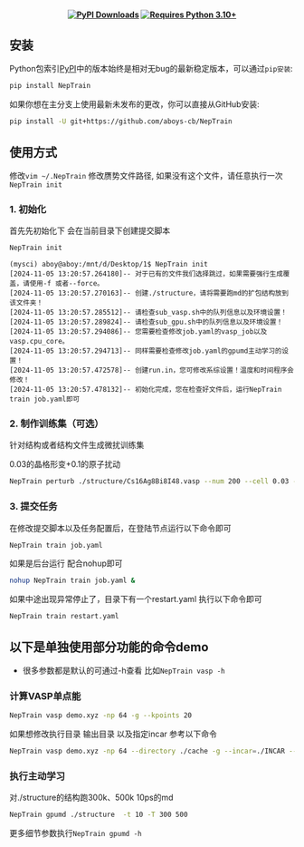  

<h4 align="center">

 
[![PyPI Downloads](https://img.shields.io/pypi/dm/NepTrain?logo=pypi&logoColor=white&color=blue&label=PyPI)](https://pypi.org/project/NepTrain)
[![Requires Python 3.10+](https://img.shields.io/badge/Python-3.10+-blue.svg?logo=python&logoColor=white)](https://python.org/downloads)
 
</h4>

 
[pull request]: https://github.com/aboys-cb/NepTrain/pulls
[github issue]: https://github.com/aboys-cb/NepTrain/issues
[github discussion]: https://github.com/aboys-cb/NepTrain/discussions

 
## 安装

Python包索引[PyPI]中的版本始终是相对无bug的最新稳定版本，可以通过`pip安装`:

[pypi]: https://pypi.org/project/NepTrain

```sh
pip install NepTrain
```

如果你想在主分支上使用最新未发布的更改，你可以直接从GitHub安装:

```sh
pip install -U git+https://github.com/aboys-cb/NepTrain
```
 

 
## 使用方式

修改`vim ~/.NepTrain` 修改赝势文件路径,
如果没有这个文件，请任意执行一次`NepTrain init`

### 1. 初始化
首先先初始化下 会在当前目录下创建提交脚本
```sh
NepTrain init
```
```shell
(mysci) aboy@aboy:/mnt/d/Desktop/1$ NepTrain init
[2024-11-05 13:20:57.264180]-- 对于已有的文件我们选择跳过，如果需要强行生成覆盖，请使用-f 或者--force。
[2024-11-05 13:20:57.270163]-- 创建./structure，请将需要跑md的扩包结构放到该文件夹！
[2024-11-05 13:20:57.285512]-- 请检查sub_vasp.sh中的队列信息以及环境设置！
[2024-11-05 13:20:57.289824]-- 请检查sub_gpu.sh中的队列信息以及环境设置！
[2024-11-05 13:20:57.294086]-- 您需要检查修改job.yaml的vasp_job以及vasp.cpu_core。
[2024-11-05 13:20:57.294713]-- 同样需要检查修改job.yaml的gpumd主动学习的设置！
[2024-11-05 13:20:57.472578]-- 创建run.in，您可修改系综设置！温度和时间程序会修改！
[2024-11-05 13:20:57.478132]-- 初始化完成，您在检查好文件后，运行NepTrain train job.yaml即可
```
### 2. 制作训练集（可选）
针对结构或者结构文件生成微扰训练集

0.03的晶格形变+0.1的原子扰动
```sh
NepTrain perturb ./structure/Cs16Ag8Bi8I48.vasp --num 200 --cell 0.03 -d 0.1 -o train.xyz
```
### 3. 提交任务
在修改提交脚本以及任务配置后，在登陆节点运行以下命令即可
```sh
NepTrain train job.yaml
```
如果是后台运行 配合nohup即可
```sh
nohup NepTrain train job.yaml &
```
如果中途出现异常停止了，目录下有一个restart.yaml 执行以下命令即可
```sh
NepTrain train restart.yaml
```
## 以下是单独使用部分功能的命令demo
- 很多参数都是默认的可通过-h查看  比如`NepTrain vasp -h`

### 计算VASP单点能

```sh
NepTrain vasp demo.xyz -np 64 -g --kpoints 20  
```
如果想修改执行目录 输出目录 以及指定incar 参考以下命令
```sh
NepTrain vasp demo.xyz -np 64 --directory ./cache -g --incar=./INCAR --kpoints 20 -o ./result/result.xyz
```
 
### 执行主动学习
对./structure的结构跑300k、500k 10ps的md
```sh
NepTrain gpumd ./structure  -t 10 -T 300 500
```
更多细节参数执行`NepTrain gpumd -h`